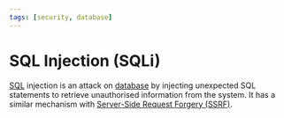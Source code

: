 ```yaml
---
tags: [security, database]
---
```


# SQL Injection (SQLi)

[SQL](202302231241.md) injection is an attack on [database](202302101137.md) by
injecting unexpected SQL statements to retrieve unauthorised information from
the system. It has a similar mechanism with [Server-Side Request Forgery (SSRF)](202204161849.md).
